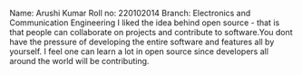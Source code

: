 Name: Arushi Kumar
Roll no: 220102014
Branch: Electronics and Communication Engineering
I liked the idea behind open source - that is that people can collaborate on projects and contribute to software.You dont have the pressure of developing the entire software and features all by yourself.
I feel one can learn a lot in open source since developers all around the world will be contributing. 